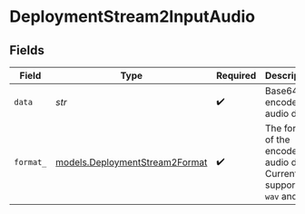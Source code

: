 # DeploymentStream2InputAudio


## Fields

| Field                                                                     | Type                                                                      | Required                                                                  | Description                                                               |
| ------------------------------------------------------------------------- | ------------------------------------------------------------------------- | ------------------------------------------------------------------------- | ------------------------------------------------------------------------- |
| `data`                                                                    | *str*                                                                     | :heavy_check_mark:                                                        | Base64 encoded audio data.                                                |
| `format_`                                                                 | [models.DeploymentStream2Format](../models/deploymentstream2format.md)    | :heavy_check_mark:                                                        | The format of the encoded audio data. Currently supports `wav` and `mp3`. |